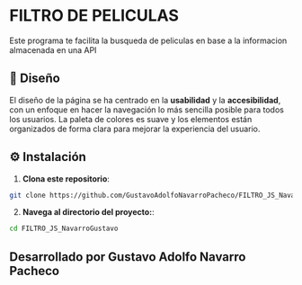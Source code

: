 # FILTRO DE PELICULAS

Este programa te facilita la busqueda de peliculas en base a la informacion almacenada en una API

## 🎨 Diseño

El diseño de la página se ha centrado en la **usabilidad** y la **accesibilidad**, con un enfoque en hacer la navegación lo más sencilla posible para todos los usuarios. La paleta de colores es suave y los elementos están organizados de forma clara para mejorar la experiencia del usuario.


## ⚙️ Instalación

1. **Clona este repositorio**:

```bash
git clone https://github.com/GustavoAdolfoNavarroPacheco/FILTRO_JS_NavarroGustavo
```

2. **Navega al directorio del proyecto:**:

```bash
cd FILTRO_JS_NavarroGustavo
```


## Desarrollado por Gustavo Adolfo Navarro Pacheco